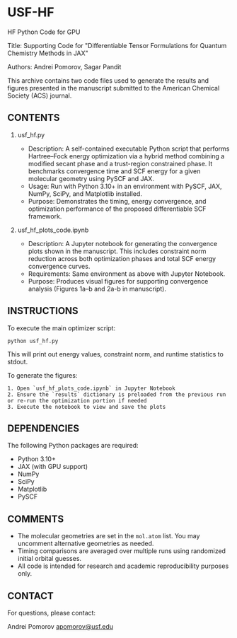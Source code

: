 # USF-HF
HF Python Code for GPU

Title: Supporting Code for "Differentiable Tensor Formulations for Quantum Chemistry Methods in JAX"

Authors: Andrei Pomorov, Sagar Pandit

This archive contains two code files used to generate the results and figures presented in the manuscript submitted to the American Chemical Society (ACS) journal.


CONTENTS
--------

1. usf_hf.py
   - Description: A self-contained executable Python script that performs Hartree–Fock energy optimization via a hybrid method combining a modified secant phase and a trust-region constrained phase. It benchmarks convergence time and SCF energy for a given molecular geometry using PySCF and JAX.
   - Usage: Run with Python 3.10+ in an environment with PySCF, JAX, NumPy, SciPy, and Matplotlib installed.
   - Purpose: Demonstrates the timing, energy convergence, and optimization performance of the proposed differentiable SCF framework.

2. usf_hf_plots_code.ipynb
   - Description: A Jupyter notebook for generating the convergence plots shown in the manuscript. This includes constraint norm reduction across both optimization phases and total SCF energy convergence curves.
   - Requirements: Same environment as above with Jupyter Notebook.
   - Purpose: Produces visual figures for supporting convergence analysis (Figures 1a–b and 2a-b in manuscript).

INSTRUCTIONS
------------

To execute the main optimizer script:

    python usf_hf.py

This will print out energy values, constraint norm, and runtime statistics to stdout.

To generate the figures:

    1. Open `usf_hf_plots_code.ipynb` in Jupyter Notebook
    2. Ensure the `results` dictionary is preloaded from the previous run or re-run the optimization portion if needed
    3. Execute the notebook to view and save the plots

DEPENDENCIES
------------

The following Python packages are required:

- Python 3.10+
- JAX (with GPU support)
- NumPy
- SciPy
- Matplotlib
- PySCF

COMMENTS
--------

- The molecular geometries are set in the `mol.atom` list. You may uncomment alternative geometries as needed.
- Timing comparisons are averaged over multiple runs using randomized initial orbital guesses.
- All code is intended for research and academic reproducibility purposes only.

CONTACT
-------

For questions, please contact:

Andrei Pomorov 
apomorov@usf.edu  

